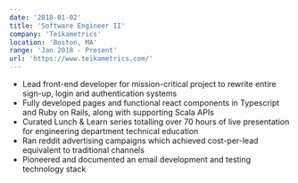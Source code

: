 ```yaml
---
date: '2018-01-02'
title: 'Software Engineer II'
company: 'Teikametrics'
location: 'Boston, MA'
range: 'Jan 2018 - Present'
url: 'https://www.teikametrics.com/'
---
```


- Lead front-end developer for mission-critical project to rewrite entire sign-up, login and authentication systems
- Fully developed pages and functional react components in Typescript and Ruby on Rails, along with supporting Scala APIs
- Curated Lunch & Learn series totalling over 70 hours of live presentation for engineering department technical education
- Ran reddit advertising campaigns which achieved cost-per-lead equivalent to traditional channels
- Pioneered and documented an email development and testing technology stack
